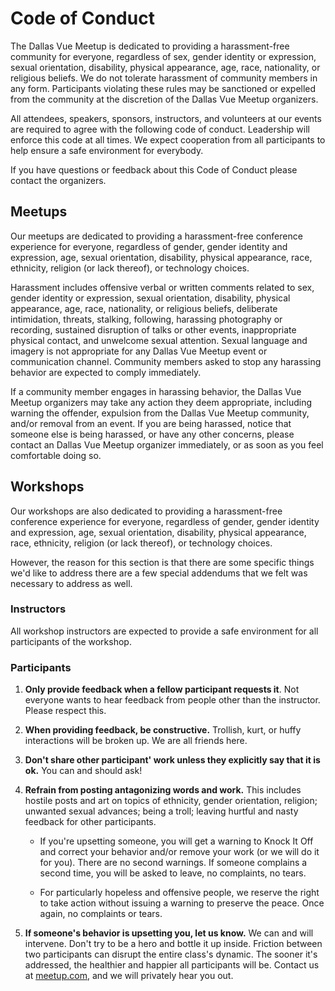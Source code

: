 # Code of Conduct

The Dallas Vue Meetup is dedicated to providing a harassment-free community for everyone, regardless of sex, gender identity or expression, sexual orientation, disability, physical appearance, age, race, nationality, or religious beliefs. We do not tolerate harassment of community members in any form. Participants violating these rules may be sanctioned or expelled from the community at the discretion of the Dallas Vue Meetup organizers.

All attendees, speakers, sponsors, instructors, and volunteers at our events are required to agree with the following code of conduct. Leadership will enforce this code at all times. We expect cooperation from all participants to help ensure a safe environment for everybody.

If you have questions or feedback about this Code of Conduct please contact the organizers.

## Meetups

Our meetups are dedicated to providing a harassment-free conference experience for everyone, regardless of gender, gender identity and expression, age, sexual orientation, disability, physical appearance, race, ethnicity, religion (or lack thereof), or technology choices.

Harassment includes offensive verbal or written comments related to sex, gender identity or expression, sexual orientation, disability, physical appearance, age, race, nationality, or religious beliefs, deliberate intimidation, threats, stalking, following, harassing photography or recording, sustained disruption of talks or other events, inappropriate physical contact, and unwelcome sexual attention. Sexual language and imagery is not appropriate for any Dallas Vue Meetup event or communication channel. Community members asked to stop any harassing behavior are expected to comply immediately.

If a community member engages in harassing behavior, the Dallas Vue Meetup organizers may take any action they deem appropriate, including warning the offender, expulsion from the Dallas Vue Meetup community, and/or removal from an event. If you are being harassed, notice that someone else is being harassed, or have any other concerns, please contact an Dallas Vue Meetup organizer immediately, or as soon as you feel comfortable doing so.

## Workshops

Our workshops are also dedicated to providing a harassment-free conference experience for everyone, regardless of gender, gender identity and expression, age, sexual orientation, disability, physical appearance, race, ethnicity, religion (or lack thereof), or technology choices.

However, the reason for this section is that there are some specific things we'd like to address there are a few special addendums that we felt was necessary to address as well.

### Instructors

All workshop instructors are expected to provide a safe environment for all participants of the workshop.

### Participants

1.  **Only provide feedback when a fellow participant requests it**. Not everyone wants to hear feedback from people other than the instructor. Please respect this.

2.  **When providing feedback, be constructive.** Trollish, kurt, or huffy interactions will be broken up. We are all friends here.

3.  **Don't share other participant' work unless they explicitly say that it is ok.** You can and should ask!

4.  **Refrain from posting antagonizing words and work.** This includes hostile posts and art on topics of ethnicity, gender orientation, religion; unwanted sexual advances; being a troll; leaving hurtful and nasty feedback for other participants.

    * If you're upsetting someone, you will get a warning to Knock It Off and correct your behavior and/or remove your work (or we will do it for you). There are no second warnings. If someone complains a second time, you will be asked to leave, no complaints, no tears.

    * For particularly hopeless and offensive people, we reserve the right to take action without issuing a warning to preserve the peace. Once again, no complaints or tears.

5.  **If someone's behavior is upsetting you, let us know.** We can and will intervene. Don't try to be a hero and bottle it up inside. Friction between two participants can disrupt the entire class's dynamic. The sooner it's addressed, the healthier and happier all participants will be. Contact us at [meetup.com](https://www.meetup.com/Dallas-Vue-Meetup/), and we will privately hear you out.